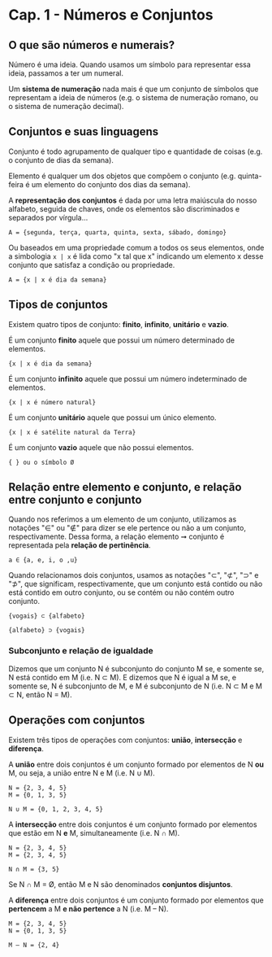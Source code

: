 # Cap. 1 - Números e Conjuntos

## O que são números e numerais?

Número é uma ideia. Quando usamos um símbolo para representar essa ideia, passamos a ter um numeral.

Um **sistema de numeração** nada mais é que um conjunto de símbolos que representam a ideia de números (e.g. o sistema de numeração romano, ou o sistema de numeração decimal).

## Conjuntos e suas linguagens

Conjunto é todo agrupamento de qualquer tipo e quantidade de coisas (e.g. o conjunto de dias da semana).

Elemento é qualquer um dos objetos que compõem o conjunto (e.g. quinta-feira é um elemento do conjunto dos dias da semana).

A **representação dos conjuntos** é dada por uma letra maiúscula do nosso alfabeto, seguida de chaves, onde os elementos são discriminados e separados por vírgula...

```
A = {segunda, terça, quarta, quinta, sexta, sábado, domingo}
```

Ou baseados em uma propriedade comum a todos os seus elementos, onde a simbologia `x | x` é lida como "x tal que x" indicando um elemento x desse conjunto que satisfaz a condição ou propriedade.

```
A = {x | x é dia da semana}
```

## Tipos de conjuntos

Existem quatro tipos de conjunto: **finito**, **infinito**, **unitário** e **vazio**.

É um conjunto **finito** aquele que possui um número determinado de elementos.

```
{x | x é dia da semana}
```

É um conjunto **infinito** aquele que possui um número indeterminado de elementos.

```
{x | x é número natural}
```

É um conjunto **unitário** aquele que possui um único elemento.

```
{x | x é satélite natural da Terra}
```

É um conjunto **vazio** aquele que não possui elementos.

```
{ } ou o símbolo Ø
```

## Relação entre elemento e conjunto, e relação entre conjunto e conjunto

Quando nos referimos a um elemento de um conjunto, utilizamos as notações "∈" ou "∉" para dizer se ele pertence ou não a um conjunto, respectivamente. Dessa forma, a relação elemento ➞ conjunto é representada pela **relação de pertinência**.

```
a ∈ {a, e, i, o ,u}
```

Quando relacionamos dois conjuntos, usamos as notações "⊂", "⊄", "⊃" e "⊅", que significam, respectivamente, que um conjunto está contido ou não está contido em outro conjunto, ou se contém ou não contém outro conjunto.

```
{vogais} ⊂ {alfabeto}
```

```
{alfabeto} ⊃ {vogais}
```

### Subconjunto e relação de igualdade

Dizemos que um conjunto N é subconjunto do conjunto M se, e somente se, N está contido em M (i.e. N ⊂ M). E dizemos que N é igual a M se, e somente se, N é subconjunto de M, e M é subconjunto de N (i.e. N ⊂ M e M ⊂ N, então N = M).

## Operações com conjuntos

Existem três tipos de operações com conjuntos: **união**, **intersecção** e **diferença**.

A **união** entre dois conjuntos é um conjunto formado por elementos de N **ou** M, ou seja, a união entre N e M (i.e. N ∪ M).

```
N = {2, 3, 4, 5}
M = {0, 1, 3, 5}

N ∪ M = {0, 1, 2, 3, 4, 5}
```

A **intersecção** entre dois conjuntos é um conjunto formado por elementos que estão em N **e** M, simultaneamente (i.e. N ∩ M).

```
N = {2, 3, 4, 5}
M = {2, 3, 4, 5}

N ∩ M = {3, 5}
```

Se N ∩ M = Ø, então M e N são denominados **conjuntos disjuntos**.

A **diferença** entre dois conjuntos é um conjunto formado por elementos que **pertencem** a M **e não pertence** a N (i.e. M – N).

```
M = {2, 3, 4, 5}
N = {0, 1, 3, 5}

M – N = {2, 4}
```
